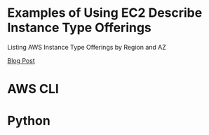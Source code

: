 # Examples of Using EC2 Describe Instance Type Offerings
Listing AWS Instance Type Offerings by Region and AZ

[Blog Post](https://aws.amazon.com/blogs/compute/it-just-got-easier-to-discover-and-compare-ec2-instance-types/)

# AWS CLI


# Python


